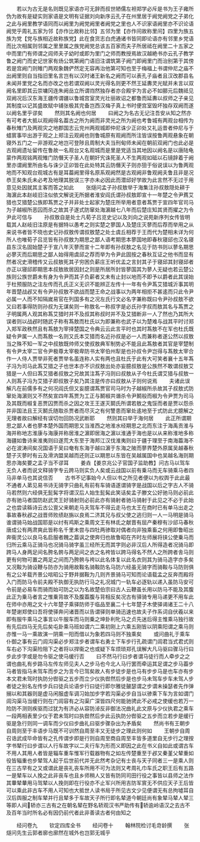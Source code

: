 <!-- { "loadSidebar": true } -->
　　若以为古无是名则既见家语亦可无辞而叔世陋儒左袒郑学必斥是书为王子雍所伪为故有是疑实则家语是文明有证据刘向新序云孔子在州里居于阙党阙党之子弟化之此与阙里教学语同而以阙里为阙党阙里者阙党之里也人不识家语阙里亦不识论语阙党乎周礼五家为邻【亦作比故称比邻】五邻为里【亦作闬故称里闬】四里为族五族为党【党与族相近故称族党】此在食货志白虎通诸书皆同即论语亦有邻里乡党语而比次相属则邻属之里里属之族党阙党总该五百家而夫子所居祗在阙里二十五家之中而里门有师谓之闾师夫子幼时或即为里门之师而教授焉故汉越絶书亦云孔子教学鲁之阙门而史记世家有炀公筑第阙门语旧注谓筑第子阙门即阙里门而治别第于其傍若是宫阙门则雉门两观象魏俨然定无容再治他第可知也至于梅福上书谓仲尼之庙不出阙里则自当指旧里名言岂有以汉时诸王新名之阙而可以表孔子庙者且汉改郡县名未闻并里党之名而亦改之也若谓双阙以灵光得名则更不然王延夀灵光赋并未言以双阙名里即其云崇墉冈连朱阙岳立所谓岿然独存者亦合殿宇为言必不如郦元后魏祗见双阙况后汉东海王疆传谓疆以鲁城宫室灵光壮丽故诏之都鲁而延夀以叔师之子亲见其制度以记其盛故赋中铺张极其完备岂西汉梅子真上书时便宫室毁坏独存双阙而遂以阙名里乎谬矣
　　然则其名阙也何居
　　曰阙之为名古无记注吾安从知之然亦有可考者大抵以观阙得名葢古之所为阙而非灵光之所为阙也考鲁城有两观台相传为春秋雉门及两观灾之地郡国志云兖州两观城即仲尼诛少正卯处又礼运昔者仲尼与于蜡賔事毕出游于观之上郑注云观阙也则鲁城原有观阙而所注皆误按鲁两观悬象在朝寝外五门之一非游观之地岂可登陟且周制大夫当刑甸师未闻在朝前双阙门也此必是古观阙遗址留传在鲁故一名观台又名观城而是里是党适当其地因以阙名是以唐陆龟蒙作两观铭两观雉门防僭天子圣人在朝奸宄诛死圣人不生两观如砥以石镜辞着于阙里亦谓阙里所由名与诛少正卯皆在此处特其云防僭天子则亦狃于俗说误以为鲁两观地而不知观台观城古有是耳葢阙里得名原系观阙然是古观阙非鲁观阙夫鲁且非是况恭王矣朱氏未必考及地理其脱误三字亦未必因此而潜邱好学故为此言然不无过于用意见处因就其主客而答之如此
　　张燧问孟子孙叔敖举于海集注孙叔敖隠处耕于海濵此本赵岐旧注似依文解说无所据者淮安阎氏谓孙叔敖即宣十一年楚之令尹蔿艾猎也艾猎楚公族即蒍贾之子并非处士起家为楚庄所举用者意者蒍贾于宣四年官司马为子越椒所恶囚而杀之故其子遂式防窜处海濵越七八年而后楚庄知其贤而擢之为令尹此可信与
　　孙叔敖自是处士凡荀子吕览史记以及刘向之说苑新序列女传皆明载其人赵岐旧注原是有据特以愚考之则实楚之蓼国人及楚庄灭蓼而后荐而举用之从来说书者皆不晓也史记孙叔敖传谓叔敖楚之处士虞丘相荐于王而代为楚相未详为何所人也唯荀子吕览皆有孙叔敖为期思之鄙人语考期思本蓼国地即春秋寝邱也汉名寝县东汉名固始楚子于宣八年灭蓼而宣十二年即有孙叔敖之名见于防书则以蓼名期思必蓼灭而后期思之鄙人始得用虞邱之荐而举为令尹此固按之春秋互证之他书而显有然者况史滑稽传又云叔敖死其子穷困负薪庄王听优孟之言封其子于寝邱其封寝邱者亦正以寝邱即期思本叔敖故居因封之则是所居所封皆蓼国其为蓼人无疑也若云楚公族则公族世爵未有身为令尹而其子负薪者又未有止封以地而不即予以爵者此其误始于杜预服防之注左传而孔氏正义无识不能辨正左传十一年有令尹蒍艾猎城沂事其明年晋楚战邲又有令尹孙叔敖不欲战而楚王命之战事以为两年相拒不甚逺而只此令尹必属一人而不知隔嵗易官在列国多有之况左氏行文必名字兼称既曰令尹孙叔敖不欲又曰若事得防则孙叔为无谋矣则一称敖名一称叔字是必氏孙字叔而敖其名与蒍贾之子明属两人观其称蒍艾猎时并不及叔其称叔时并不及艾猎断非一人了然也乃其所大误者则以战邲时随武子称有蒍敖而杜氏以为即兼称也武子以为楚难与战其平时讨郑入郑军政秩然且有蒍敖为宰择楚国之令典云云此言平时也其时蒍敖不在军也杜氏既疑令尹属一人而蒍敖一名则又氏本艾猎而名近孙叔是必一人而兼称者遂公然以叔敖当之殊不知一军之中叔敖既帅师又使叔敖典军制势必不能且此蒍敖者其官是宰楚制有令尹太宰二官令尹极尊太宰极卑防书太宰伯州犁是也孙叔令尹岂得与蒍敖太宰合作一人侍人贾举非死者贾举名虽连称人实有两也且杜氏于此有大可笑者襄十五年蒍子冯为司马此蒍艾猎之子也世本亦不识叔敖出处亦妄臆叔敖是公族然不敢谓叔敖艾猎是一人但曰蒍艾猎者叔敖之兄故其注蒍子冯则曰叔敖从子今杜氏谓艾猎与叔敖一人则蒍子冯为艾猎子即叔敖子矣乃其注是传亦曰叔敖从子则何说焉
　　夫诸此误解凡在前儒多有之何况阎氏但又妄臆谓蒍贾官司马时为子越椒所杀故其子叔敖式防窜处海濵则又不然矣宣四年蒍贾为工正与鬭椒共谮杀令尹鬭般而椒为令尹贾为司马及其既而椒复恶贾囚贾而杀之因之攻王王遂灭鬬氏所谓若敖之鬼馁而者是贾以怨杀并非国法且王灭鬭氏随取杀贾者而尽灭之有何讐患而窜处逺地至于式防此尤臆解之无理者故曰解经有误切勿回防况武断耶
　　然则其曰举于海何居
　　此正所谓期思之鄙人者也蓼本楚外国而期思又当淮西之地淮水经期思之北而东注于海禹贡淮与海并称地志淮康与海康并称居淮之濵即居海之濵以淮通于海也是以从来称淮地多称海疆如鲁诗来淮夷则曰遂荒大东至于海邦江汉伐淮夷则曰于疆于理至于南海葢海不必在波涛间矣况国语于吴曰奄有东海于越曰濵于东海之陂而蓼界楚外原属吴越春秋楚子灭蓼时有云及滑汭盟吴越而还则正以期思以东皆在吴越属国中也吴越名海则期思亦海矣要之孟子当不谬耳
　　姜垚【姜京兆公子官国子监助教】问古马以驾车无负人者而说文释骑字专云跨马则实负人矣或云战国以前有乗马而无车骑乘马者四马非单马也其说信否
　　古书不记事始今人但以书之所见者便以为权舆于此此最不通者人苐见易书诗无骑字只曲礼有前有车骑语遂谓骑字是战国以后之字古人不骑马若然则六经俱无髭髯字将谓汉后人始生髭髯此笑话矣孟子滕文公好驰马则必前此亦有驰马者国防赵武灵王好骑射则必前此亦有骑射者驰马骑射于此见之不必于此始之也尝读緜诗云古公亶父来朝走马夫驾车不得云走马也太王在商时已有单马出走之事故春秋邲之战晋师败绩赵旃以良焉二济其兄与叔父使之逃归则一人一马明是骑马谁谓骑马始战国耶是以纣有鸡斯之乘周文王有林氐之献晋有屈产秦穆有沙邱马春秋唐成公有两肃爽此皆称名千里未尝与四牡两骖取对偶者向非独乘畜之何用即鲁昭出奔衞灵公以良马名启服者餽之葢讽之使奔归也故鲁昭在齐时左师展将挟公使乗马而归所云乘马正骑马也况骑马骑字虽三经所无而其字则必非汉后人所得造者况骑马即跨马人身两足间名胯名骻与两足间之衣之名袴皆以跨马得名不然人之所跨者舎马则更有何物可置之两足之间而乃胯骻与袴以此名体复以此名衣则其为骑马造字亦多矣又况鞍为骑设鞭与防亦为骑用故鞍名骑鞍防名马防六经虽无骑字而骑鞍与马防则俱有之公羊载齐景公唁昭公于野井据鞍为几则齐景骑马可知而论语载孟之反奔而殿将入门而防马令前夫殿不执御无执防行马之礼况城门一轨车必逐轨以递入虽防马安可令前是必易车而骑而始可防之以为名故楚伯宗曰古人云鞭虽长用以防马不能及其腹此正为乗马者言之惟乗背故不及腹葢腹与背相反矣况古有驿骑专用马递更不用车此在师中亦用之文十六年楚子乘驿防师于临品至襄二十七年楚子木使驿谒诸王二十八年楚谢郑使曰吾将使驿奔问诸晋而以告谓驿则单骑迅速也故夫子作系词自伏羲以来即有服牛乘马之事言以牛服车而马则乗之坤卦利牝马之贞先迷后得主惟乘马独行故有先后四马无先后矣屯卦乘马班如谓六二乘初刚上六乘五刚皆以阴乘阳谓之乘马则亦惟一马一乘故演一阴乘一阳而借以为象若四马则不独乘矣
　　或问曲礼于乘车仆御之事有云门闾沟渠必步郑注步者谓车右勇士下车步行孔疏谓门闾君当式君式则车右必下沟渠险阻下之者将以捍衞之也或疑下车烦琐郑孔误解大凡马驱曰骤马行曰步此步字或是勿令驱之使马缓行否
　　曰不然马行曰步者谓马徒行而人牵步之之谓也曲礼有步路马左传左师见夫人之步马也今北人马行罢而牵运其足谓之步马葢步马者皆指马未驾车而步之为言今已驾矣故人有步徒步是也马有步步马是也车亦有步本文君未驾时执防分辔驱之五步而立少仪执辔然后步是也步马未驾车步车未驾人步者徒之别名左传步兵曰徒兵论语步行曰徒行即尔雅徒皷瑟谓之步谓未操瑟者先作弹搦以和其器则是虚马闲服虚车调习始加步字若沟渠必步自当以骖乘下车为言如谓门闾沟渠马当缓行则在门闾容有之沟渠广深皆四尺何能驰骋此不必戒之使缓也若万一险防不测则疾驱而过犹为有济必从容防淖反非御法况曲礼此文原与少仪执君之乘车一段两相表里少仪于君未驾时曰执辔然后步此云执防分辔驱之五步而立若步是缓行驱是急行则同一调车而少仪曰步曲礼曰驱步骤杂出为矛盾矣
　　然尚书有王朝步自周则至于丰语步马既不可训然自周至丰又无徒步之理此则何如
　　王朝步自周召诰武成毕命皆有之孔传谓步即是行则自周至商自周至丰皆多道里自无步行之理按字书辇行曰步谓以人行车故字以二夫行车为形而义即因之此在书义自如此或谓古车不用人其用人者皆是辎车重车惟军行载器物有之如左传楚重至于邲又秦堇父辇重如役皆辎重也步辇驾人起于后世前代并无此然考杂记有士丧与天子同者三一是乘人则在三古早有之又或谓此是丧礼丧车所用不可为法则又考周礼巾车氏之职王后有五路一是辇车以人挽之此非丧车也且乡师稍人又皆有防同司田行役之事皆以县师之法作其輂辇輂用马驾辇以人挽则即在行役亦不止军兴所用吉防军賔无不供应天子王后皆可以乘此非古车不用人可知也大抵世人读书局于所见古文少见便谓无有总拘墟耳自汉后舆服之制车辇并行且辇多于车故天子所行即名辇道今朝廷尚有象辇马辇人辇三等即人间轿亦三古有之在朝名辇在野名轿观汉书严助传有轿逾岭语汉之去古不及百年当时所名必有因仍前代者此非善读古者何由知之










　　经问卷九
　　钦定四库全书
　　经问卷十
　　翰林院检讨毛竒龄撰
　　张燧问先生云郭者廓也廓然在城外也岂郭无城乎
